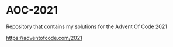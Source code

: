 # AOC-2021
Repository that contains my solutions for the Advent Of Code 2021

https://adventofcode.com/2021
